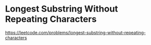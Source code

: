 # Longest Substring Without Repeating Characters 

https://leetcode.com/problems/longest-substring-without-repeating-characters